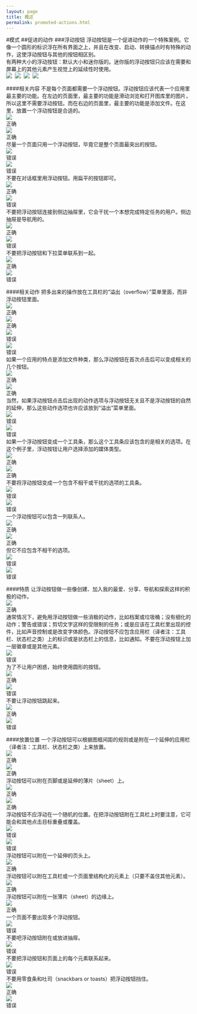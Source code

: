 ```yaml
---
layout: page
title: 概述
permalink: promoted-actions.html
---
```


#模式
##促进的动作
###浮动按钮
浮动按钮是一个促进动作的一个特殊案例。它像一个圆形的标识浮在所有界面之上，并且在改变、启动、转换锚点时有特殊的动作，这使浮动按钮与其他的按钮相区别。  
有两种大小的浮动按钮：默认大小和迷你版的。迷你版的浮动按钮只应该在需要和屏幕上的其他元素产生视觉上的延续性时使用。   
![](images/patterns-promotedactions-floatingactionbuttonFAB02b_large_mdpi.png)&nbsp;
![](images/patterns-promotedactions-floatingactionbuttonFAB02a_large_mdpi.png)&nbsp;
![](images/patterns-promotedactions-floatingactionbuttonFAB3_large_mdpi.png)&nbsp;
![](images/patterns-promotedactions-floatingactionbuttonFAB4_large_mdpi.png)&nbsp;

####相关内容
不是每个页面都需要一个浮动按钮。浮动按钮应该代表一个应用里最主要的功能。在左边的页面里，最主要的功能是滑动浏览和打开图库里的图片，所以这里不需要浮动按钮。而在右边的页面里，最主要的功能是添加文件。在这里，放置一个浮动按钮是合适的。  
![](images/patterns-promotedactions-associatedcontent-FAB03do1_large_mdpi.png)
<br>
正确     
![](images/patterns-promotedactions-associatedcontent-FAB03do2_large_mdpi.png)
<br>
正确          
尽量一个页面只用一个浮动按钮，毕竟它是整个页面最突出的按钮。   
![](images/patterns-promotedactions-associatedcontent-FAB04dont1_large_mdpi.png)
<br>
错误      
![](images/patterns-promotedactions-associatedcontent-FAB04dont2_large_mdpi.png)
<br>
错误             
不要在对话框里用浮动按钮。用扁平的按钮即可。      
![](images/patterns-promotedactions-associatedcontentFAB05do_large_mdpi.png)
<br>
正确       
![](images/patterns-promotedactions-associatedcontentFAB05dont_large_mdpi.png)
<br>
错误                
不要把浮动按钮连接到侧边抽屉里，它会干扰一个本想完成特定任务的用户。侧边抽屉是导航用的。     
![](images/patterns-promotedactions-associatedcontentFAB07do_large_mdpi.png)
<br>
正确       
![](images/patterns-promotedactions-associatedcontentFAB07dont_large_mdpi.png)
<br>
错误          
不要把浮动按钮和下拉菜单联系到一起。    
![](images/patterns-promotedactions-associatedcontentFAB08do_large_mdpi.png)
<br>
正确        
![](images/patterns-promotedactions-associatedcontentFAB08dont_large_mdpi.png)
<br>
错误           

####相关动作
把多出来的操作放在工具栏的“溢出（overflow）”菜单里面，而非浮动按钮里面。   
![](images/patterns-promotedactions-relatedactionsFAB09do1_large_mdpi.png)
<br>
正确      
![](images/patterns-promotedactions-relatedactionsFAB09do2_large_mdpi.png)
<br>
正确            
![](images/patterns-promotedactions-relatedactionsFAB10dont1_large_mdpi.png)
<br>
错误    
![](images/patterns-promotedactions-relatedactionsFAB10dont2_large_mdpi.png)
<br>
错误          
如果一个应用的特点是添加文件种类，那么浮动按钮在首次点击后可以变成相关的几个按钮。       
![](images/patterns-promotedactions-relatedactionsFAB11do1_large_mdpi.png)
<br>
正确          
![](images/patterns-promotedactions-relatedactionsFAB11do2_large_mdpi.png)
<br>
正确      
当然，如果浮动按钮点击后出现的动作选项与浮动按钮无关且不是浮动按钮的自然的延伸，那么这些动作选项也许应该放到“溢出”菜单里面。    
![](images/patterns-promotedactions-relatedactionsFAB12dont1_large_mdpi.png)
<br>
错误               
![](images/patterns-promotedactions-relatedactionsFAB12dont2_large_mdpi.png)
<br>
错误            
如果一个浮动按钮变成一个工具条，那么这个工具条应该包含的是相关的选项。在这个例子里，浮动按钮让用户选择添加的媒体类型。    
![](images/patterns-promotedactions-relatedactionsFAB13do1_large_mdpi.png)
<br>
正确                
![](images/patterns-promotedactions-relatedactionsFAB13do2_large_mdpi.png)
<br>
正确            
不要将浮动按钮变成一个包含不相干或干扰的选项的工具条。   
![](images/patterns-promotedactions-relatedactionsFAB14dont1_large_mdpi.png)
<br>
错误                 
![](images/patterns-promotedactions-relatedactionsFAB14dont2_large_mdpi.png)
<br>
错误                   
一个浮动按钮可以包含一列联系人。   
![](images/patterns-promotedactions-relatedactionsFAB15do1_large_mdpi.png)
<br>
正确           
![](images/patterns-promotedactions-relatedactionsFAB15do2_large_mdpi.png)
<br>
正确              
但它不应包含不相干的选项。    
![](images/patterns-promotedactions-relatedactionsFAB16dont1_large_mdpi.png)
<br>
错误              
![](images/patterns-promotedactions-relatedactionsFAB16dont2_large_mdpi.png)
<br>
错误                  

####特质
让浮动按钮做一些像创建、加入我的最爱、分享、导航和探索这样的积极的动作。   
![](images/patterns-promotedactions-qualitiesFAB17_large_mdpi.png)
<br>
正确      
通常情况下，避免用浮动按钮做一些消极的动作，比如档案或垃圾桶；没有细化的动作；警告或错误；剪切文字这样的受限制的任务；或是应该在工具栏里出现的控件，比如声音控制或是改变字体颜色。浮动按钮不应包含应用栏（译者注：工具栏、状态栏之类）上的标识或是状态栏上的信息，比如通知。不要在浮动按钮上加一层徽章或是其他元素。    
![](images/patterns-promotedactions-qualitiesFAB18_large_mdpi.png)
<br>
错误    
为了不让用户困惑，始终使用圆形的按钮。    
![](images/patterns-promotedactions-qualitiesFAB20do_large_mdpi.png)
<br>
正确                 
![](images/patterns-promotedactions-qualitiesFAB20dont_large_mdpi.png)
<br>
错误               
不要让浮动按钮跳起来。    
![](images/patterns-promotedactions-qualitiesFAB21do_large_mdpi.png)
<br>
正确             
![](images/patterns-promotedactions-qualitiesFAB21dont_large_mdpi.png)
<br>
错误              

####放置位置
一个浮动按钮可以根据图框间距的规则或是附在一个延伸的应用栏（译者注：工具栏、状态栏之类）上来放置。    
![](images/patterns-promotedactions-placementFAB23do1_large_mdpi.png)
<br>
正确         
![](images/patterns-promotedactions-placementFAB23do2_large_mdpi.png)
<br>
正确              
浮动按钮可以附在页脚或是延伸的薄片（sheet）上。   
![](images/patterns-promotedactions-placementFAB24do1_large_mdpi.png)
<br>
正确            
![](images/patterns-promotedactions-placementFAB24do2_large_mdpi.png)
<br>
正确           
浮动按钮不应浮动在一个随机的位置。在把浮动按钮附在工具栏上时要注意，它可能会和其他点击目标重叠或覆盖。   
![](images/patterns-promotedactions-placementFAB25dont1_large_mdpi.png)
<br>
错误             
![](images/patterns-promotedactions-placementFAB25dont2_large_mdpi.png)
<br>
错误                    
浮动按钮可以附在一个延伸的页头上。   
![](images/patterns-promotedactions-placementFAB26_large_mdpi.png)
<br>
正确                   
浮动按钮可以附在工具栏或一个页面里结构化的元素上（只要不盖住其他元素）。   
![](images/patterns-promotedactions-placementFAB27_large_mdpi.png)
<br>
正确                  
浮动按钮可以附在一张薄片（sheet）的边缘上。   
![](images/patterns-promotedactions-placementFAB28_large_mdpi.png)
<br>
正确                     
一个页面不要出现多个浮动按钮。    
![](images/patterns-promotedactions-placementFAB29_large_mdpi.png)
<br>
错误                  
不要吧浮动按钮附在或放进抽屉。   
![](images/patterns-promotedactions-placementFAB30_large_mdpi.png)
<br>
错误                  
不要把浮动按钮和页面上的每个元素联系起来。   
![](images/patterns-promotedactions-placementFAB31_large_mdpi.png)
<br>
错误                  
不要用零食条和吐司（snackbars or toasts）把浮动按钮挡住。   
![](images/patterns-promotedactions-placement13do1_large_mdpi.png)
<br> 
正确                    
![](images/patterns-promotedactions-placement14dont1_large_mdpi.png)
<br> 
错误                  

